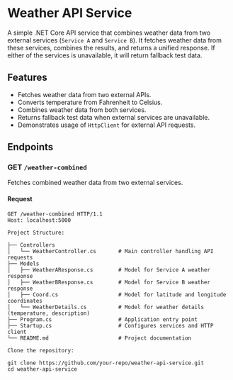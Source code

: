# Weather API Service

A simple .NET Core API service that combines weather data from two external services (`Service A` and `Service B`). It fetches weather data from these services, combines the results, and returns a unified response. If either of the services is unavailable, it will return fallback test data.

## Features
- Fetches weather data from two external APIs.
- Converts temperature from Fahrenheit to Celsius.
- Combines weather data from both services.
- Returns fallback test data when external services are unavailable.
- Demonstrates usage of `HttpClient` for external API requests.

## Endpoints

### GET `/weather-combined`
Fetches combined weather data from two external services.

#### Request
```http
GET /weather-combined HTTP/1.1
Host: localhost:5000

Project Structure:

├── Controllers
│   └── WeatherController.cs       # Main controller handling API requests
├── Models
│   ├── WeatherAResponse.cs        # Model for Service A weather response
│   ├── WeatherBResponse.cs        # Model for Service B weather response
│   ├── Coord.cs                   # Model for latitude and longitude coordinates
│   └── WeatherDetails.cs          # Model for weather details (temperature, description)
├── Program.cs                     # Application entry point
├── Startup.cs                     # Configures services and HTTP client
└── README.md                      # Project documentation

Clone the repository:

git clone https://github.com/your-repo/weather-api-service.git
cd weather-api-service
